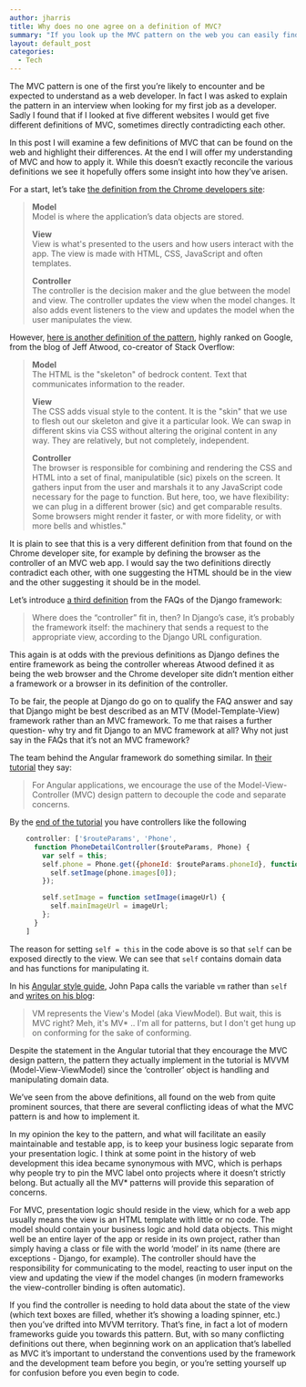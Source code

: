 ```yaml
---
author: jharris
title: Why does no one agree on a definition of MVC?
summary: "If you look up the MVC pattern on the web you can easily find definitions that differ and contradict each other.  In this post I'll look at some definitions of MVC and consider what the differences mean for applying the pattern in practice."
layout: default_post
categories:
  - Tech
---
```


The MVC pattern is one of the first you’re likely to encounter and be expected to understand as a web developer.  In fact I was asked to explain the pattern in an interview when looking for my first job as a developer.  Sadly I found that if I looked at five different websites I would get five different definitions of MVC, sometimes directly contradicting each other.

In this post I will examine a few definitions of MVC that can be found on the web and highlight their differences.  At the end I will offer my understanding of MVC and how to apply it.  While this doesn’t exactly reconcile the various definitions we see it hopefully offers some insight into how they’ve arisen.

For a start, let’s take [the definition from the Chrome developers site](https://developer.chrome.com/apps/app_frameworks#mvc):

>
>**Model**  
>Model is where the application’s data objects are stored.  
>  
>**View**  
>View is what's presented to the users and how users interact with the app. The view is made with HTML, CSS, JavaScript and often templates. 
>
>**Controller**  
>The controller is the decision maker and the glue between the model and view. The controller updates the view when the model changes. It also adds event listeners to the view and updates the model when the user manipulates the view.


However, [here is another definition of the pattern](https://blog.codinghorror.com/understanding-model-view-controller/), highly ranked on Google, from the blog of Jeff Atwood, co-creator of Stack Overflow:

>**Model**  
>The HTML is the "skeleton" of bedrock content. Text that communicates information to the reader.
>
>**View**  
>The CSS adds visual style to the content. It is the "skin" that we use to flesh out our skeleton and give it a particular look. We can swap in different skins via CSS without altering the original content in any way. They are relatively, but not completely, independent.
>
>**Controller**  
>The browser is responsible for combining and rendering the CSS and HTML into a set of final, manipulatible (sic) pixels on the screen. It gathers input from the user and marshals it to any JavaScript code necessary for the page to function. But here, too, we have flexibility: we can plug in a different brower (sic) and get comparable results. Some browsers might render it faster, or with more fidelity, or with more bells and whistles."

It is plain to see that this is a very different definition from that found on the Chrome developer site, for example by defining the browser as the controller of an MVC web app.  I would say the two definitions directly contradict each other, with one suggesting the HTML should be in the view and the other suggesting it should be in the model.

Let’s introduce [a third definition](https://docs.djangoproject.com/en/1.9/faq/general/#django-appears-to-be-a-mvc-framework-but-you-call-the-controller-the-view-and-the-view-the-template-how-come-you-don-t-use-the-standard-names) from the FAQs of the Django framework:

>Where does the “controller” fit in, then? In Django’s case, it’s probably the framework itself: the machinery that sends a request to the appropriate view, according to the Django URL configuration.

This again is at odds with the previous definitions as Django defines the entire framework as being the controller whereas Atwood defined it as being the web browser and the Chrome developer site didn’t mention either a framework or a browser in its definition of the controller.

To be fair, the people at Django do go on to qualify the FAQ answer and say that Django might be best described as an MTV (Model-Template-View) framework rather than an MVC framework.  To me that raises a further question- why try and fit Django to an MVC framework at all?  Why not just say in the FAQs that it’s not an MVC framework?

The team behind the Angular framework do something similar.  In [their tutorial](https://docs.angularjs.org/tutorial/step_02) they say:

>For Angular applications, we encourage the use of the Model-View-Controller (MVC) design pattern to decouple the code and separate concerns.

By the [end of the tutorial](https://docs.angularjs.org/tutorial/step_13) you have controllers like the following

~~~ javascript
    controller: ['$routeParams', 'Phone',
      function PhoneDetailController($routeParams, Phone) {
        var self = this;
        self.phone = Phone.get({phoneId: $routeParams.phoneId}, function(phone) {
          self.setImage(phone.images[0]);
        });

        self.setImage = function setImage(imageUrl) {
          self.mainImageUrl = imageUrl;
        };
      }
    ]
~~~

The reason for setting ```self = this``` in the code above is so that ```self``` can be exposed directly to the view.  We can see that ```self``` contains domain data and has functions for manipulating it.  

In his [Angular style guide](https://github.com/johnpapa/angular-styleguide/tree/master/a1#controllers), John Papa calls the variable ```vm``` rather than ```self``` and [writes on his blog](https://johnpapa.net/angularjss-controller-as-and-the-vm-variable/):

>VM represents the View's Model (aka ViewModel). But wait, this is MVC right? Meh, it's MV* .. I'm all for patterns, but I don't get hung up on conforming for the sake of conforming.

Despite the statement in the Angular tutorial that they encourage the MVC design pattern, the pattern they actually implement in the tutorial is MVVM (Model-View-ViewModel) since the ‘controller’ object is handling and manipulating domain data.

We’ve seen from the above definitions, all found on the web from quite prominent sources, that there are several conflicting ideas of what the MVC pattern is and how to implement it.

In my opinion the key to the pattern, and what will facilitate an easily maintainable and testable app, is to keep your business logic separate from your presentation logic. I think at some point in the history of web development this idea became synonymous with MVC, which is perhaps why people try to pin the MVC label onto projects where it doesn’t strictly belong.  But actually all the MV* patterns will provide this separation of concerns.

For MVC, presentation logic should reside in the view, which for a web app usually means the view is an HTML template with little or no code.  The model should contain your business logic and hold data objects.  This might well be an entire layer of the app or reside in its own project, rather than simply having a class or file with the world ‘model’ in its name (there are exceptions - Django, for example).  The controller should have the responsibility for communicating to the model, reacting to user input on the view and updating the view if the model changes (in modern frameworks the view-controller binding is often automatic).

If you find the controller is needing to hold data about the state of the view (which text boxes are filled, whether it’s showing a loading spinner, etc.) then you’ve drifted into MVVM territory.  That’s fine, in fact a lot of modern frameworks guide you towards this pattern.  But, with so many conflicting definitions out there, when beginning work on an application that’s labelled as MVC it’s important to understand the conventions used by the framework and the development team before you begin, or you’re setting yourself up for confusion before you even begin to code.

